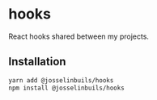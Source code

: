 # hooks

React hooks shared between my projects.

## Installation

```bash
yarn add @josselinbuils/hooks
npm install @josselinbuils/hooks
```
